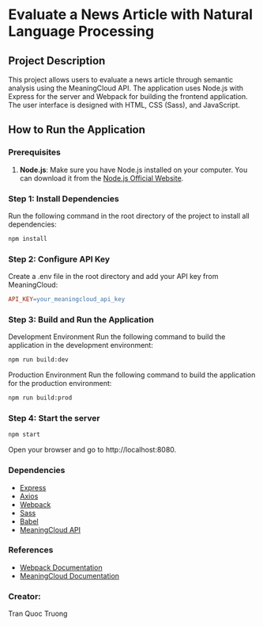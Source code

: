# Evaluate a News Article with Natural Language Processing

## Project Description

This project allows users to evaluate a news article through semantic analysis using the MeaningCloud API. The application uses Node.js with Express for the server and Webpack for building the frontend application. The user interface is designed with HTML, CSS (Sass), and JavaScript.

## How to Run the Application

### Prerequisites

1. **Node.js**: Make sure you have Node.js installed on your computer. You can download it from the [Node.js Official Website](https://nodejs.org/).

### Step 1: Install Dependencies

Run the following command in the root directory of the project to install all dependencies:

```bash
npm install
```

### Step 2: Configure API Key
Create a .env file in the root directory and add your API key from MeaningCloud:
```makefile
API_KEY=your_meaningcloud_api_key
```

### Step 3: Build and Run the Application
Development Environment
Run the following command to build the application in the development environment:

```bash
npm run build:dev
```

Production Environment
Run the following command to build the application for the production environment:

```bash
npm run build:prod
```
### Step 4: Start the server
```bash
npm start
```
Open your browser and go to http://localhost:8080.

### Dependencies

- [Express](https://expressjs.com/)
- [Axios](https://axios-http.com/)
- [Webpack](https://webpack.js.org/)
- [Sass](https://sass-lang.com/)
- [Babel](https://babeljs.io/)
- [MeaningCloud API](https://www.meaningcloud.com/developer)

### References

- [Webpack Documentation](https://webpack.js.org/concepts/)
- [MeaningCloud Documentation](https://www.meaningcloud.com/developer/documentation)

### Creator:
Tran Quoc Truong
